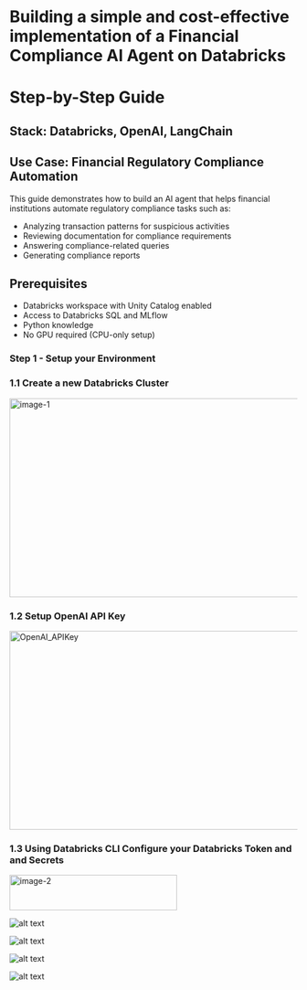 # Building a simple and cost-effective implementation of a Financial Compliance AI Agent on Databricks

# Step-by-Step Guide

## Stack: Databricks, OpenAI, LangChain

## Use Case: Financial Regulatory Compliance Automation

This guide demonstrates how to build an AI agent that helps financial institutions automate regulatory compliance tasks such as:

- Analyzing transaction patterns for suspicious activities
- Reviewing documentation for compliance requirements
- Answering compliance-related queries
- Generating compliance reports

## Prerequisites

- Databricks workspace with Unity Catalog enabled
- Access to Databricks SQL and MLflow
- Python knowledge
- No GPU required (CPU-only setup)

### Step 1 - Setup your Environment

### 1.1 Create a new Databricks Cluster

<img width="737" height="348" alt="image-1" src="https://github.com/user-attachments/assets/01f6773f-2153-4b71-b687-16541ca4afb8" />

### 1.2 Setup OpenAI API Key

<img width="737" height="348" alt="OpenAI_APIKey" src="https://github.com/user-attachments/assets/3e8ee629-07bb-4e4e-a1f3-b4643c67826b" />


### 1.3 Using Databricks CLI Configure your Databricks Token and and Secrets

<img width="293" height="62" alt="image-2" src="https://github.com/user-attachments/assets/36ce85cf-c3cd-4945-accf-94f4cf76a984" />

![alt text](image-3.png)

![alt text](image-4.png)

![alt text](image-5.png)

![alt text](image-6.png)
